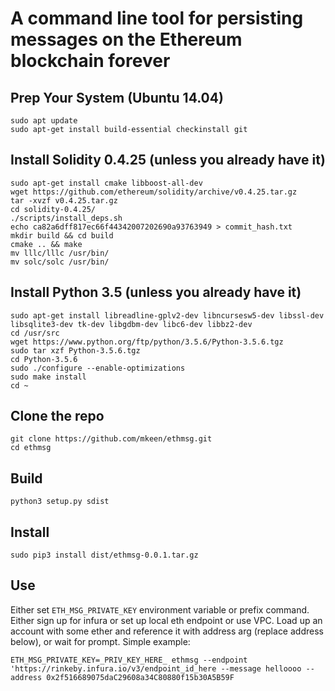 # A command line tool for persisting messages on the Ethereum blockchain forever

## Prep Your System (Ubuntu 14.04)
`sudo apt update`  
`sudo apt-get install build-essential checkinstall git`  

## Install Solidity 0.4.25 (unless you already have it)
`sudo apt-get install cmake libboost-all-dev`  
`wget https://github.com/ethereum/solidity/archive/v0.4.25.tar.gz`  
`tar -xvzf v0.4.25.tar.gz`  
`cd solidity-0.4.25/`  
`./scripts/install_deps.sh`  
`echo ca82a6dff817ec66f44342007202690a93763949 > commit_hash.txt`  
`mkdir build && cd build`  
`cmake .. && make`  
`mv lllc/lllc /usr/bin/`  
`mv solc/solc /usr/bin/`

## Install Python 3.5 (unless you already have it)
`sudo apt-get install libreadline-gplv2-dev libncursesw5-dev libssl-dev libsqlite3-dev tk-dev libgdbm-dev libc6-dev libbz2-dev`  
`cd /usr/src`  
`wget https://www.python.org/ftp/python/3.5.6/Python-3.5.6.tgz`  
`sudo tar xzf Python-3.5.6.tgz`  
`cd Python-3.5.6`  
`sudo ./configure --enable-optimizations`  
`sudo make install`  
`cd ~`

## Clone the repo
`git clone https://github.com/mkeen/ethmsg.git`  
`cd ethmsg`

## Build

`python3 setup.py sdist`

## Install

`sudo pip3 install dist/ethmsg-0.0.1.tar.gz`

## Use

Either set `ETH_MSG_PRIVATE_KEY` environment variable or prefix command. Either sign up for infura or set up local eth endpoint or use VPC. Load up an account with some ether and reference it with address arg (replace address below), or wait for prompt. Simple example:
  
`ETH_MSG_PRIVATE_KEY=_PRIV_KEY_HERE_ ethmsg --endpoint 'https://rinkeby.infura.io/v3/endpoint_id_here --message helloooo --address 0x2f516689075daC29608a34C80880f15b30A5B59F`
